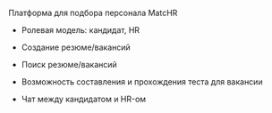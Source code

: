 Платформа для подбора персонала MatcHR

- Ролевая модель: кандидат, HR

- Создание резюме/вакансий

- Поиск резюме/вакансий

- Возможность составления и прохождения теста для вакансии

- Чат между кандидатом и HR-ом